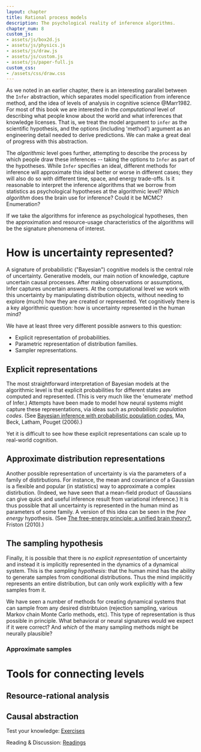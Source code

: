 ```yaml
---
layout: chapter
title: Rational process models
description: The psychological reality of inference algorithms.
chapter_num: 8
custom_js:
- assets/js/box2d.js
- assets/js/physics.js
- assets/js/draw.js
- assets/js/custom.js
- assets/js/paper-full.js
custom_css:
- /assets/css/draw.css
---
```


As we noted in an earlier chapter, there is an interesting parallel between the `Infer` abstraction, which separates model specification from inference method, and the idea of levels of analysis in cognitive science @Marr1982.
For most of this book we are interested in the *computational* level of describing what people know about the world and what inferences that knowledge licenses.
That is, we treat the model argument to `infer` as the scientific hypothesis, and the options (including 'method') argument as an engineering detail needed to derive predictions.
We can make a great deal of progress with this abstraction.

The *algorithmic* level goes further, attempting to describe the process by which people draw these inferences -- taking the options to `Infer` as part of the hypotheses.
While `Infer` specifies an ideal, different methods for inference will approximate this ideal better or worse in different cases; they will also do so with different time, space, and energy trade-offs.
Is it reasonable to interpret the inference algorithms that we borrow from statistics as psychological hypotheses at the algorithmic level? *Which algorithm* does the brain use for inference? Could it be MCMC? Enumeration?

If we take the algorithms for inference as psychological hypotheses, then the approximation and resource-usage characteristics of the algorithms will be the signature phenomena of interest. 

<!--TODO: describe some of the research in this direction.

 - one and done.
 - drift diffusion?
 - mcmc / anchoring.
 - amortized inference.
 - neural implementation.

  -->

# How is uncertainty represented?

A signature of probabilistic ("Bayesian") cognitive models is the central role of uncertainty. Generative models, our main notion of knowledge, capture uncertain causal processes. After making observations or assumptions, Infer captures uncertain answers. At the computational level we work with this uncertainty by manipulating distribution objects, without needing to explore (much) how they are created or represented. Yet cognitively there is a key algorithmic question: how is uncertainty represented in the human mind?

We have at least three very different possible asnwers to this question:

- Explicit representation of probabilities.
- Parametric representation of distribution families.
- Sampler representations.


## Explicit representations

The most straightforward interpretation of Bayesian models at the algorithmic level is that explicit probabilities for different states are computed and represented. (This is very much like the 'enumerate' method of Infer.) Attempts have been made to model how neural systems might capture these representations, via ideas such as *probabilistic population codes*. (See [Bayesian inference with probabilistic population codes](https://www.nature.com/articles/nn1790), Ma, Beck, Latham, Pouget (2006).)

Yet it is difficult to see how these explicit representations can scale up to real-world cognition.
<!--
Population codes and such. Difficulty of computation, scaling.
-->

## Approximate distribution representations

Another possible representation of uncertainty is via the parameters of a family of distirbutions. For instance, the mean and covariance of a Gaussian is a flexible and popular (in statistics) way to approximate a complex distirbution. (Indeed, we have seen that a mean-field product of Gaussians can give quick and useful inference result from variational inference.) It is thus possible that all uncertainty is represented in the human mind as parameters of some family. A version of this idea can be seen in the *free energy* hypothesis. (See [The free-energy principle: a unified brain theory?](https://www.nature.com/articles/nrn2787), Friston (2010).)

## The sampling hypothesis

Finally, it is possible that there is *no explicit representation* of uncertainty and instead it is implicitly represented in the dynamics of a dynamical system. This is the *sampling hypothesis*: that the human mind has the ability to generate samples from conditional distributions. Thus the mind implicitly represents an entire distribution, but can only work explicitly with a few samples from it.

We have seen a number of methods for creating dynamical systems that can sample from any desired distribtuion (rejection sampling, various Markov chain Monte Carlo methods, etc). This type of representation is thus possible in principle. What behavioral or neural signatures would we expect if it were correct? And *which* of the many sampling methods might be neurally plausible?

<!--

Gibbs sampling and jay's recurrent networks.

one and done.

-->

### Approximate samples



# Tools for connecting levels

## Resource-rational analysis

## Causal abstraction






Test your knowledge: [Exercises]({{site.baseurl}}/exercises/process-models.html)

Reading & Discussion: [Readings]({{site.baseurl}}/readings/process-models.html)
